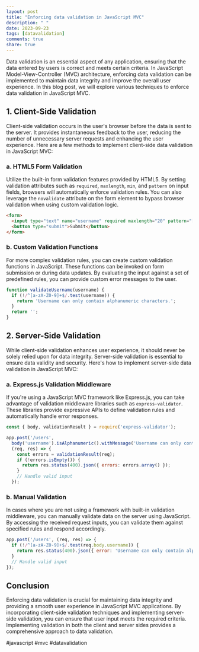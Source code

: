 ```yaml
---
layout: post
title: "Enforcing data validation in JavaScript MVC"
description: " "
date: 2023-09-23
tags: [datavalidation]
comments: true
share: true
---
```


Data validation is an essential aspect of any application, ensuring that the data entered by users is correct and meets certain criteria. In JavaScript Model-View-Controller (MVC) architecture, enforcing data validation can be implemented to maintain data integrity and improve the overall user experience. In this blog post, we will explore various techniques to enforce data validation in JavaScript MVC.

## 1. Client-Side Validation

Client-side validation occurs in the user's browser before the data is sent to the server. It provides instantaneous feedback to the user, reducing the number of unnecessary server requests and enhancing the user experience. Here are a few methods to implement client-side data validation in JavaScript MVC:

### a. HTML5 Form Validation

Utilize the built-in form validation features provided by HTML5. By setting validation attributes such as `required`, `maxlength`, `min`, and `pattern` on input fields, browsers will automatically enforce validation rules. You can also leverage the `novalidate` attribute on the form element to bypass browser validation when using custom validation logic.

```html
<form>
  <input type="text" name="username" required maxlength="20" pattern="[a-zA-Z0-9]+">
  <button type="submit">Submit</button>
</form>
```

### b. Custom Validation Functions

For more complex validation rules, you can create custom validation functions in JavaScript. These functions can be invoked on form submission or during data updates. By evaluating the input against a set of predefined rules, you can provide custom error messages to the user.

```javascript
function validateUsername(username) {
  if (!/^[a-zA-Z0-9]+$/.test(username)) {
    return 'Username can only contain alphanumeric characters.';
  }
  return '';
}
```

## 2. Server-Side Validation

While client-side validation enhances user experience, it should never be solely relied upon for data integrity. Server-side validation is essential to ensure data validity and security. Here's how to implement server-side data validation in JavaScript MVC:

### a. Express.js Validation Middleware

If you're using a JavaScript MVC framework like Express.js, you can take advantage of validation middleware libraries such as `express-validator`. These libraries provide expressive APIs to define validation rules and automatically handle error responses.

```javascript
const { body, validationResult } = require('express-validator');

app.post('/users',
  body('username').isAlphanumeric().withMessage('Username can only contain alphanumeric characters.'),
  (req, res) => {
    const errors = validationResult(req);
    if (!errors.isEmpty()) {
      return res.status(400).json({ errors: errors.array() });
    }
    // Handle valid input
  });
```

### b. Manual Validation

In cases where you are not using a framework with built-in validation middleware, you can manually validate data on the server using JavaScript. By accessing the received request inputs, you can validate them against specified rules and respond accordingly.

```javascript
app.post('/users', (req, res) => {
  if (!/^[a-zA-Z0-9]+$/.test(req.body.username)) {
    return res.status(400).json({ error: 'Username can only contain alphanumeric characters.' });
  }
  // Handle valid input
});
```

## Conclusion

Enforcing data validation is crucial for maintaining data integrity and providing a smooth user experience in JavaScript MVC applications. By incorporating client-side validation techniques and implementing server-side validation, you can ensure that user input meets the required criteria. Implementing validation in both the client and server sides provides a comprehensive approach to data validation.

#javascript #mvc #datavalidation